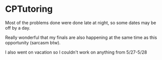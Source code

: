 # CPTutoring

Most of the problems done were done late at night, so some dates may be off by a day.

Really wonderful that my finals are also happening at the same time as this opportunity (sarcasm btw).

I also went on vacation so I couldn't work on anything from 5/27-5/28
